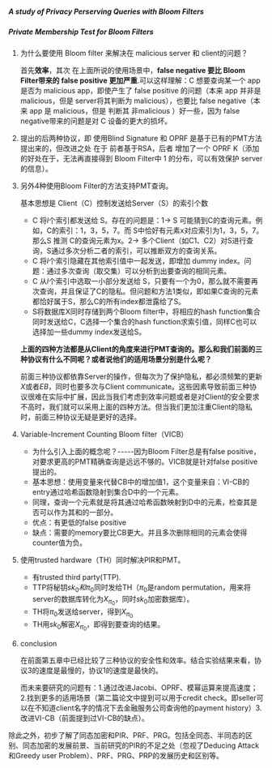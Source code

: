 ##### A study of Privacy Perserving Queries with Bloom Filters
##### Private Membership Test for Bloom Filters


1. 为什么要使用 Bloom filter 来解决在 malicious server 和 client的问题？
    
    首先**效率**，其次 在上面所说的使用场景中，**false negative 要比 Bloom Filter带来的 false positive 更加严重**.可以这样理解：C 想要查询某一个 app 是否为 malicious app，即使产生了 false positive 的问题（本来 app 并非是 malicious，但是 server将其判断为 malicious），也要比 false negative（本来 app 是 malicious，但是 判断其 非malicious ）好一些，因为 false negative带来的问题是对 C 设备的更大的损坏。

2. 提出的后两种协议，即 使用Blind Signature 和 OPRF 是基于已有的PMT方法提出来的，但改进之处 在于 前者基于RSA，后者 增加了一个 OPRF K（添加的好处在于，无法再直接得到 Bloom Filter中 1 的分布，可以有效保护 server的信息）。
3. 另外4种使用Bloom Filter的方法支持PMT查询。

     基本思想是 Client（C）控制发送给Server（S）的索引个数

     * C 将*l*个索引都发送给 S。存在的问题是：1-> S 可能猜到C的查询元素。例如，C的索引：1，3，5，7。而 S中恰好有元素x对应索引为1，3，5，7。那么S 推测 C的查询元素为x。2-> 多个Client（如C1、C2）对S进行查询，S通过多次分析二者的索引，可以推断双方的查询关系。
     * C 将*l*个索引隐藏在其他索引值中一起发送，即增加 dummy index。问题：通过多次查询（取交集）可以分析到出要查询的相同元素。
     * C 从*l*个索引中选取一小部分发送给 S，只要有一个为0，那么就不需要再次查询，并且保证了C的隐私。但问题和方法1类似，即如果C查询的元素都恰好属于S，那么C的所有index都泄露给了S。
     * S将数据库X同时存储到两个Bloom filter中，将相应的hash function集合同时发送给C，C选择一个集合的hash function求索引值，同样C也可以选择加一些dummy index发送给S。
     
    **上面的四种方法都是从Client的角度来进行PMT查询的。那么和我们前面的三种协议有什么不同呢？或者说他们的适用场景分别是什么呢？**

    前面三种协议都依靠Server的操作，但每次为了保护隐私，都必须频繁的更新*X*或者*EB*，同时也要多次与Client communicate。这些因素导致前面三种协议很难在实际中扩展，因此当我们考虑到效率问题或者是对Client的安全要求不高时，我们就可以采用上面的四种方法。但当我们更加注重Client的隐私时，前面三种协议无疑是更好的选择。

4. Variable-Increment Counting Bloom filter（VICB）

    * 为什么引入上面的概念呢？-----因为Bloom Filter总是有false positive，对要求更高的PMT精确查询是远远不够的。VICB就是针对false positive提出的。
    * 基本思想：使用变量来代替CB中的增加值1，这个变量来自：VI-CB的entry通过哈希函数隐射到集合D中的一个元素。
    * 同理，查询一个元素就是将其通过哈希函数映射到D中的元素，检查其是否可以作为其和的一部分。
    * 优点：有更低的false positive
    * 缺点：需要的memory要比CB更大。并且多次删除相同的元素会使得counter值为负。
    
5. 使用trusted hardware（TH）同时解决PIR和PMT。

    * 有trusted third party(TTP).
    * TTP将秘钥$sk_0和\pi_0$同时发给TH（$\pi_0$是random permutation，用来将server的数据库转化为$X_{\pi_0}$，同时$sk_0$加密数据库）。
    * TH将$\pi_0$发送给server，得到$X_{\pi_0}$
    * TH用$sk_0$解密$X_{\pi_0}$，即得到要查询的结果。
    
6. conclusion

    在前面第五章中已经比较了三种协议的安全性和效率。结合实验结果来看，协议3的速度是最慢的，协议1的速度是最快的。

    而未来要研究的问题有：1.通过改进Jacobi、OPRF、模幂运算来提高速度；2.找到更多的适用场景（第二篇论文中提到可以用于credit check。即seller可以在不知道client名字的情况下去金融服务公司查询他的payment history）3.改进VI-CB（前面提到过VI-CB的缺点）。

除此之外，初步了解了同态加密和PIR、PRF、PRG。包括全同态、半同态的区别、同态加密的发展前景、当前研究的PIR的不足之处（忽视了Deducing Attack和Greedy user Problem）、PRF、PRG、PRP的发展历史和区别等。

